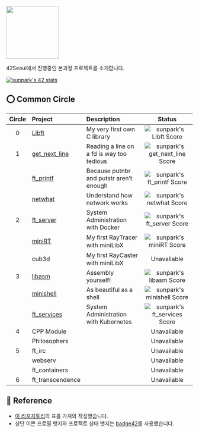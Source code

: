 <img src="https://upload.wikimedia.org/wikipedia/commons/8/8d/42_Logo.svg" width="142"> 

42Seoul에서 진행중인 본과정 프로젝트를 소개합니다.

[![sunpark's 42 stats](https://badge42.herokuapp.com/api/stats/sunpark)](https://profile.intra.42.fr/users/sunpark)

## ⭕️ Common Circle
| Circle | Project | Description | Status |
|:---:|:---|:---|:---:|
| 0 | [Libft](https://github.com/cos18/Libft) | My very first own C library | ![sunpark's Libft Score](https://badge42.herokuapp.com/api/project/sunpark/Libft) |
| 1 | [get_next_line](https://github.com/cos18/get_next_line) | Reading a line on a fd is way too tedious | ![sunpark's get_next_line Score](https://badge42.herokuapp.com/api/project/sunpark/get_next_line) |
|   | [ft_printf](https://github.com/cos18/ft_printf) | Because putnbr and putstr aren’t enough | ![sunpark's ft_printf Score](https://badge42.herokuapp.com/api/project/sunpark/ft_printf) |
|   | [netwhat](netwhat.md) | Understand how network works | ![sunpark's netwhat Score](https://badge42.herokuapp.com/api/project/sunpark/netwhat) |
| 2 | [ft_server](https://github.com/cos18/ft_server) | System Administration with Docker | ![sunpark's ft_server Score](https://badge42.herokuapp.com/api/project/sunpark/ft_server) |
|   | [miniRT](https://github.com/cos18/miniRT) | My ﬁrst RayTracer with miniLibX | ![sunpark's miniRT Score](https://badge42.herokuapp.com/api/project/sunpark/miniRT) |
|   | cub3d | My ﬁrst RayCaster with miniLibX | Unavailable |
| 3 | [libasm](https://github.com/cos18/libasm) | Assembly yourself! | ![sunpark's libasm Score](https://badge42.herokuapp.com/api/project/sunpark/libasm) |
|   | [minishell](https://github.com/cos18/minishell) | As beautiful as a shell | ![sunpark's minishell Score](https://badge42.herokuapp.com/api/project/sunpark/minishell) |
|   | [ft_services](https://github.com/cos18/ft_services) | System Administration with Kubernetes | ![sunpark's ft_services Score](https://badge42.herokuapp.com/api/project/sunpark/ft_services) |
| 4 | CPP Module |  | Unavailable |
|   | Philosophers |  | Unavailable |
| 5 | ft_irc |  | Unavailable |
|   | webserv |  | Unavailable |
|   | ft_containers |  | Unavailable |
| 6 | ft_transcendence |  | Unavailable |

## 📒 Reference
- [이 리포지토리](https://github.com/365kim/42_cursus)의 표를 가져와 작성했습니다.
- 상단 이쁜 프로필 뱃지와 프로젝트 상태 뱃지는 [badge42](https://github.com/JaeSeoKim/badge42)를 사용했습니다.
